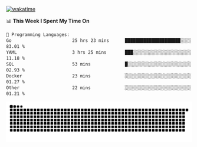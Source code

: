 [![wakatime](https://wakatime.com/badge/user/384f91c6-4eee-411f-8f3b-1b691f58a544.svg)](https://wakatime.com/@384f91c6-4eee-411f-8f3b-1b691f58a544)

<!--START_SECTION:waka-->
📊 **This Week I Spent My Time On** 

```text
💬 Programming Languages: 
Go                       25 hrs 23 mins      █████████████████████░░░░   83.01 % 
YAML                     3 hrs 25 mins       ███░░░░░░░░░░░░░░░░░░░░░░   11.18 % 
SQL                      53 mins             █░░░░░░░░░░░░░░░░░░░░░░░░   02.93 % 
Docker                   23 mins             ░░░░░░░░░░░░░░░░░░░░░░░░░   01.27 % 
Other                    22 mins             ░░░░░░░░░░░░░░░░░░░░░░░░░   01.21 % 
```


<!--END_SECTION:waka-->

<picture>
  <source media="(prefers-color-scheme: dark)" srcset="https://raw.githubusercontent.com/fuwx295/fuwx295/output/github-contribution-grid-snake-dark.svg">
  <source media="(prefers-color-scheme: light)" srcset="https://raw.githubusercontent.com/fuwx295/fuwx295/output/github-contribution-grid-snake.svg">
  <img alt="github contribution grid snake animation" src="https://raw.githubusercontent.com/fuwx295/fuwx295/output/github-contribution-grid-snake.svg">
</picture>
